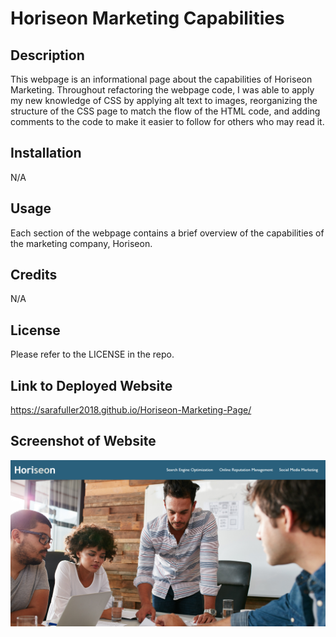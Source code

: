 # Horiseon Marketing Capabilities

## Description

This webpage is an informational page about the capabilities of Horiseon Marketing. Throughout refactoring the webpage code, I was able to apply my new knowledge of CSS by applying alt text to images, reorganizing the structure of the CSS page to match the flow of the HTML code, and adding comments to the code to make it easier to follow for others who may read it. 

## Installation

N/A

## Usage

Each section of the webpage contains a brief overview of the capabilities of the marketing company, Horiseon.  

## Credits

N/A

## License

Please refer to the LICENSE in the repo.

## Link to Deployed Website

https://sarafuller2018.github.io/Horiseon-Marketing-Page/ 

## Screenshot of Website

![Alt text](Assets/images/image.png)
